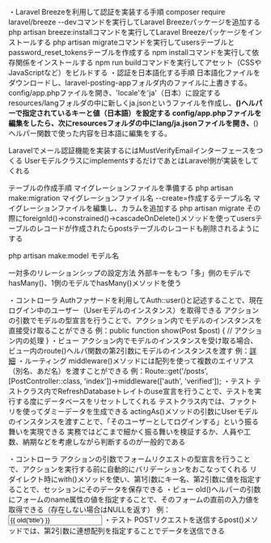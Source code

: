 ・Laravel Breezeを利用して認証を実装する手順
composer require laravel/breeze --devコマンドを実行してLaravel Breezeパッケージを追加する
php artisan breeze:installコマンドを実行してLaravel Breezeパッケージをインストールする
php artisan migrateコマンドを実行してusersテーブルとpassword_reset_tokensテーブルを作成する
npm installコマンドを実行して依存関係をインストールする
npm run buildコマンドを実行してアセット（CSSやJavaScriptなど）をビルドする
・認証を日本語化する手順
日本語化ファイルをダウンロードし、laravel-posting-appフォルダ内のファイルに上書きする。
config/app.phpファイルを開き、'locale'を'ja'（日本）に設定する
resources/langフォルダの中に新しくja.jsonというファイルを作成し、__()ヘルパーで指定されているキーと値（日本語）を設定する
config/app.phpファイルを編集をしたら、次にresourcesフォルダの中にlang/ja.jsonファイルを開き、__()ヘルパー関数で使った内容を日本語に編集をする。

Laravelでメール認証機能を実装するにはMustVerifyEmailインターフェースをつくる
UserモデルクラスにimplementsするだけであとはLaravel側が実装をしてくれる

テーブルの作成手順
マイグレーションファイルを準備する
php artisan make:migration マイグレーションファイル名 --create=作成するテーブル名
マイグレーションファイルを編集し、カラムを追加する
php artisan migrate
その際にforeignId()->constrained()->cascadeOnDelete()メソッドを使ってusersテーブルのレコードが作成されたらpostsテーブルのレコードも削除されるようにする

php artisan make:model モデル名

一対多のリレーションシップの設定方法
外部キーをもつ「多」側のモデルでhasMany()、1側のモデルでhasMany()メソッドを使う

・コントローラ
Authファサードを利用してAuth::user()と記述することで、現在ログイン中のユーザー（Userモデルのインスタンス）を取得できる
アクションの引数でモデルの型宣言を行うことで、アクション内でモデルのインスタンスを直接受け取ることができる
例：public function show(Post $post) { // アクション内の処理 }
・ビュー
アクション内でモデルのインスタンスを受け取る場合、ビュー内のroute()ヘルパ関数の第2引数にモデルのインスタンスを渡す
例：<a href="{{ route('posts.show', $post) }}">詳細</a>
・ルーティング
middleware()メソッドには配列を使って複数のエイリアス（別名、あだ名）を渡すことができる
例：Route::get('/posts', [PostController::class, 'index'])->middleware(['auth', 'verified']);
・テスト
テストクラス内でRefreshDatabaseトレイトのuse宣言を行うことで、テストを実行する度にデータベースをリセットしてくれる
テストクラス内では、ファクトリを使ってダミーデータを生成できる
actingAs()メソッドの引数にUserモデルのインスタンスを渡すことで、「そのユーザーとしてログインする」という振る舞いを実現できる
実務ではどこまで細かく振る舞いを検証するか、人員や工数、納期などを考慮しながら判断するのが一般的である

・コントローラ
アクションの引数でフォームリクエストの型宣言を行うことで、アクションを実行する前に自動的にバリデーションをおこなってくれる
リダイレクト時にwith()メソッドを使い、第1引数にキー名、第2引数に値を指定することで、セッションにそのデータを保存できる
・ビュー
old()ヘルパーの引数にフォームのname属性の値を指定することで、そのフォームの直前の入力値を取得できる（存在しない場合はNULLを返す）
例：<input type="text" id="title" name="title" value="{{ old('title') }}">
・テスト
POSTリクエストを送信するpost()メソッドでは、第2引数に連想配列を指定することでデータを送信できる
